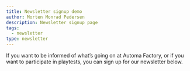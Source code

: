 ```yaml
---
title: Newsletter signup demo
author: Morten Monrad Pedersen
description: Newsletter signup page
tags:
  - newsletter
type: newsletter
---
```


If you want to be informed of what’s going on at Automa Factory, or if you want to participate in playtests, you can sign up for our newsletter below.
